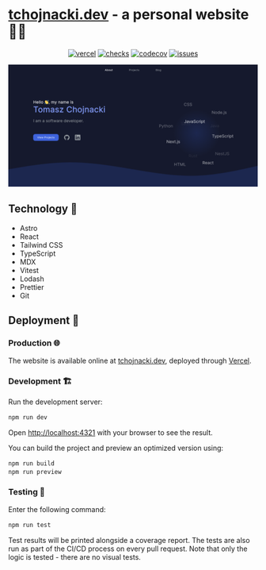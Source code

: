 # [tchojnacki.dev](https://tchojnacki.dev) - a personal website 🧑‍💻
<div align="center">

[![vercel](https://img.shields.io/github/deployments/tchojnacki/tchojnacki-dev/Production?label=vercel&logo=vercel)](https://tchojnacki.dev)
[![checks](https://img.shields.io/github/checks-status/tchojnacki/tchojnacki-dev/main)](https://github.com/tchojnacki/tchojnacki-dev/actions)
[![codecov](https://codecov.io/gh/tchojnacki/tchojnacki-dev/branch/main/graph/badge.svg?token=XUHWAY4YYO)](https://codecov.io/gh/tchojnacki/tchojnacki-dev)
[![issues](https://img.shields.io/github/issues/tchojnacki/tchojnacki-dev)](https://github.com/tchojnacki/tchojnacki-dev/issues)

</div>

![The landing page of the website.](./.github/docs/landing.png)

## Technology 🔧
- Astro
- React
- Tailwind CSS
- TypeScript
- MDX
- Vitest
- Lodash
- Prettier
- Git

## Deployment 🚀
### Production 🌐
The website is available online at [tchojnacki.dev](https://tchojnacki.dev), deployed through [Vercel](https://vercel.com/home).

### Development 🏗
Run the development server:
```bash
npm run dev
```
Open [http://localhost:4321](http://localhost:4321) with your browser to see the result.

You can build the project and preview an optimized version using:
```bash
npm run build
npm run preview
```

### Testing 🧪
Enter the following command:
```bash
npm run test
```
Test results will be printed alongside a coverage report. The tests are also run as part of the CI/CD process
on every pull request. Note that only the logic is tested - there are no visual tests.
